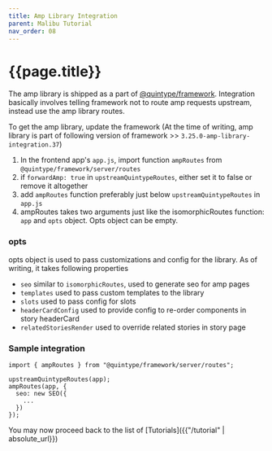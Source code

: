 ```yaml
---
title: Amp Library Integration
parent: Malibu Tutorial
nav_order: 08
---
```

# {{page.title}}

The amp library is shipped as a part of [@quintype/framework](https://www.npmjs.com/package/@quintype/framework). Integration basically involves telling framework not to route amp requests upstream, instead use the amp library routes.

To get the amp library, update the framework (At the time of writing, amp library is part of following version of framework >> `3.25.0-amp-library-integration.37`)

1.  In the frontend app's `app.js`, import function `ampRoutes` from `@quintype/framework/server/routes`
2.  if `forwardAmp: true` in `upstreamQuintypeRoutes`, either set it to false or remove it altogether
3.  add `ampRoutes` function preferably just below `upstreamQuintypeRoutes` in `app.js`
4.  ampRoutes takes two arguments just like the isomorphicRoutes function: `app` and `opts` object. Opts object can be empty.

### opts

opts object is used to pass customizations and config for the library. As of writing, it takes following properties
  - `seo` similar to `isomorphicRoutes`, used to generate seo for amp pages 
  - `templates` used to pass custom templates to the library 
  - `slots` used to pass config for slots 
  - `headerCardConfig` used to provide config to re-order components in story headerCard
  - `relatedStoriesRender` used to override related stories in story page

### Sample integration

```
import { ampRoutes } from "@quintype/framework/server/routes";

upstreamQuintypeRoutes(app);
ampRoutes(app, {
  seo: new SEO({
    ...
  })
});
```

You may now proceed back to the list of [Tutorials]({{"/tutorial" | absolute_url}})

